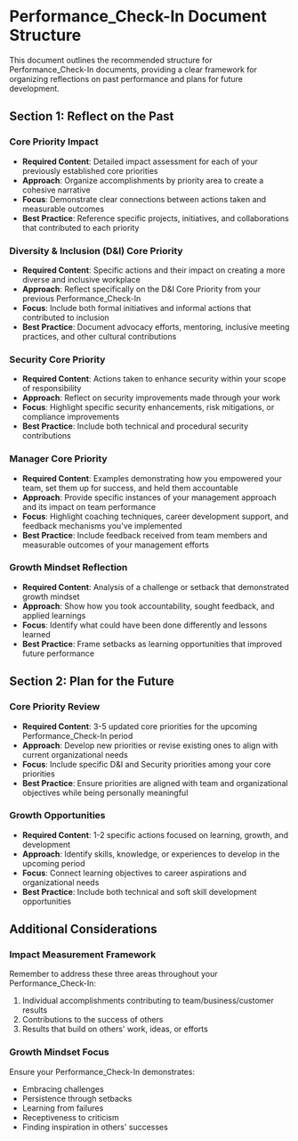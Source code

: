 # Performance_Check-In Document Structure

This document outlines the recommended structure for Performance_Check-In documents, providing a clear framework for organizing reflections on past performance and plans for future development.

## Section 1: Reflect on the Past

### Core Priority Impact
- **Required Content**: Detailed impact assessment for each of your previously established core priorities
- **Approach**: Organize accomplishments by priority area to create a cohesive narrative
- **Focus**: Demonstrate clear connections between actions taken and measurable outcomes
- **Best Practice**: Reference specific projects, initiatives, and collaborations that contributed to each priority

### Diversity & Inclusion (D&I) Core Priority
- **Required Content**: Specific actions and their impact on creating a more diverse and inclusive workplace
- **Approach**: Reflect specifically on the D&I Core Priority from your previous Performance_Check-In
- **Focus**: Include both formal initiatives and informal actions that contributed to inclusion
- **Best Practice**: Document advocacy efforts, mentoring, inclusive meeting practices, and other cultural contributions

### Security Core Priority
- **Required Content**: Actions taken to enhance security within your scope of responsibility
- **Approach**: Reflect on security improvements made through your work
- **Focus**: Highlight specific security enhancements, risk mitigations, or compliance improvements
- **Best Practice**: Include both technical and procedural security contributions

### Manager Core Priority
- **Required Content**: Examples demonstrating how you empowered your team, set them up for success, and held them accountable
- **Approach**: Provide specific instances of your management approach and its impact on team performance
- **Focus**: Highlight coaching techniques, career development support, and feedback mechanisms you've implemented
- **Best Practice**: Include feedback received from team members and measurable outcomes of your management efforts

### Growth Mindset Reflection
- **Required Content**: Analysis of a challenge or setback that demonstrated growth mindset
- **Approach**: Show how you took accountability, sought feedback, and applied learnings
- **Focus**: Identify what could have been done differently and lessons learned
- **Best Practice**: Frame setbacks as learning opportunities that improved future performance

## Section 2: Plan for the Future

### Core Priority Review
- **Required Content**: 3-5 updated core priorities for the upcoming Performance_Check-In period
- **Approach**: Develop new priorities or revise existing ones to align with current organizational needs
- **Focus**: Include specific D&I and Security priorities among your core priorities
- **Best Practice**: Ensure priorities are aligned with team and organizational objectives while being personally meaningful

### Growth Opportunities
- **Required Content**: 1-2 specific actions focused on learning, growth, and development
- **Approach**: Identify skills, knowledge, or experiences to develop in the upcoming period
- **Focus**: Connect learning objectives to career aspirations and organizational needs
- **Best Practice**: Include both technical and soft skill development opportunities

## Additional Considerations

### Impact Measurement Framework
Remember to address these three areas throughout your Performance_Check-In:
1. Individual accomplishments contributing to team/business/customer results
2. Contributions to the success of others
3. Results that build on others' work, ideas, or efforts

### Growth Mindset Focus
Ensure your Performance_Check-In demonstrates:
- Embracing challenges
- Persistence through setbacks
- Learning from failures
- Receptiveness to criticism
- Finding inspiration in others' successes